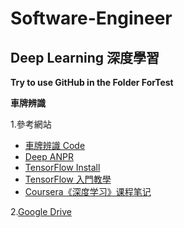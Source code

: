 # Software-Engineer

## Deep Learning 深度學習

**Try to use GitHub in the Folder ForTest**

**車牌辨識**

1.參考網站
  - [車牌辨識 Code](http://www.jianshu.com/p/cd55834d55ec)
  - [Deep ANPR](https://github.com/matthewearl/deep-anpr)
  - [TensorFlow Install](https://www.tensorflow.org/install/)
  - [TensorFlow 入門教學](https://www.tensorflow.org/get_started/mnist/beginners) 
  - [Coursera《深度学习》课程笔记](https://zhuanlan.zhihu.com/p/29017066)
  
2.[Google Drive](https://drive.google.com/drive/folders/0AJwlQ0rpqMFIUk9PVA)
